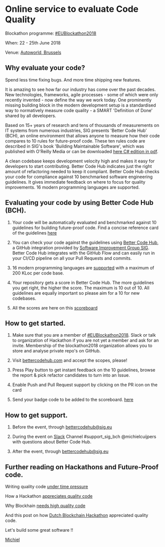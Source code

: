 <h1>Online service to evaluate Code Quality</h1>

Blockathon programme: [#EUBlockathon2018](https://euipo.europa.eu/tunnel-web/secure/webdav/guest/document_library/observatory/documents/Blockathon/Blockathon_Programme.pdf)

When: 22 - 25th June 2018

Venue: [Autoworld, Brussels](http://www.autoworld.be/onthaal)


## Why evaluate your code? 

Spend less time fixing bugs. And more time shipping new features.

It is amazing to see how far our industry has come over the past decades. New technologies, frameworks, agile processes - some of which were only recently invented - now define the way we work today. One prominently missing building block in the modern development setup is a standardised way to normatively measure code quality - a SMART 'Definition of Done' shared by all developers.

Based on 15+ years of research and tens of thousands of measurements on IT systems from numerous industries, SIG presents 'Better Code Hub’ (BCH), an online environment that allows anyone to measure how their code compares to 10 rules for future-proof code. These ten rules code are described in SIG's book 'Building Maintainable Software', which was published with O'Reilly Media or can be downloaded [here C# edition in pdf](https://www.sig.eu/wp-content/uploads/2017/02/Building_Maintainable_Software_C_Sharp_SIG.pdf).

A clean codebase keeps development velocity high and makes it easy for developers to start contributing. Better Code Hub indicates just the right amount of refactoring needed to keep it compliant.
Better Code Hub checks your code for compliance against 10 benchmarked software engineering guidelines. It gives immediate feedback on where to focus for quality improvements. 16 modern programming languages are supported.

## Evaluating your code by using Better Code Hub (BCH).

1. Your code will be automatically evaluated and benchmarked against 10 guidelines for building future-proof code. Find a concise reference card of the guidelines [here](https://cdn-images-1.medium.com/max/1200/1*TS-ZTeI7sQS7dy_AlMqSXQ.png)

2. You can check your code against the guidelines using [Better Code Hub](https://bettercodehub.com), a GitHub integration provided by [Software Improvement Group SIG](https://www.sig.eu/better-code-hub/). Better Code Hub integrates with the GitHub Flow and can easily run in your CI/CD pipeline on all your Pull Requests and commits.

3. 16 modern programming languages are [supported](https://bettercodehub.com/docs/configuration-manual) with a maximum of 200 KLoc per code base.

4. Your repository gets a score in Better Code Hub. The more guidelines you get right, the higher the score. The maximum is 10 out of 10. All guidelines are equally important so please aim for a 10 for new codebases.


6. All the scores are here on this [scoreboard](https://beyondbankingdays.github.io/scoreboard)


## How to get started.

1. Make sure that you are a member of [#EUBlockathon2018](https://github.com/blockathon2018). Slack or talk to organization of Hackathon if you are not yet a member and ask for an invite. Membership of the blockathon2018 organization allows you to store and analyse private repo's on GitHub.

2. Visit [bettercodehub.com](https://bettercodehub.com) and accept the scopes, please!

3. Press Play button to get instant feedback on the 10 guidelines, browse the report & pick refactor candidates to turn into an Issue.

4. Enable Push and Pull Request support by clicking on the PR icon on the card

5. Send your badge code to be added to the scoreboard. [here](https://beyondbankingdays.github.io/scoreboard)


## How to get support.

1. Before the event, through bettercodehub@sig.eu

2. During the event on [Slack](https://xxxxx.slack.com/) Channel #support_sig_bch @michielcuijpers with questions about Better Code Hub.

3. After the event, through bettercodehub@sig.eu 


## Further reading on Hackathons and Future-Proof code.

Writing quality code [under time pressure](https://hackernoon.com/writing-quality-code-under-time-pressure-62ebeb5f39c5)

How a Hackathon [appreciates quality code](https://dev.to/jstvssr/how-a-hackathon-appreciates-quality-code)

Why Blockhain [needs high quality code ](https://medium.com/@jstvssr/why-blockchain-needs-future-proof-code-cb09b39175e1#.bqfmcig55)

And this post on how [Dutch Blockchain Hackathon](https://dev.to/jstvssr/how-a-hackathon-appreciates-quality-code) appreciated quality code.



Let's build some great software !!

[Michiel](https://github.com/michielcuijpers)

